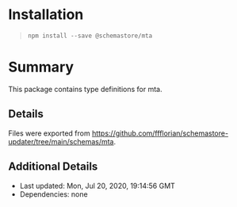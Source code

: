 # Installation
> `npm install --save @schemastore/mta`

# Summary
This package contains type definitions for mta.

## Details
Files were exported from https://github.com/ffflorian/schemastore-updater/tree/main/schemas/mta.

## Additional Details
* Last updated: Mon, Jul 20, 2020, 19:14:56 GMT
* Dependencies: none
